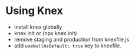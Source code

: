 
# Using Knex

- install knex globally
- knex init or (npx knex init)
- remove staging and production from knexfile.js
- add `useNullAsDefault: true` key to knexfile.
